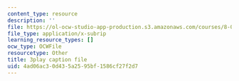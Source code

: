 ```yaml
---
content_type: resource
description: ''
file: https://ol-ocw-studio-app-production.s3.amazonaws.com/courses/8-01sc-classical-mechanics-fall-2016/4ad06ac30d435a2595bf1586cf27f2d7_t2PkbsWjG80.vtt
file_type: application/x-subrip
learning_resource_types: []
ocw_type: OCWFile
resourcetype: Other
title: 3play caption file
uid: 4ad06ac3-0d43-5a25-95bf-1586cf27f2d7
---
```

